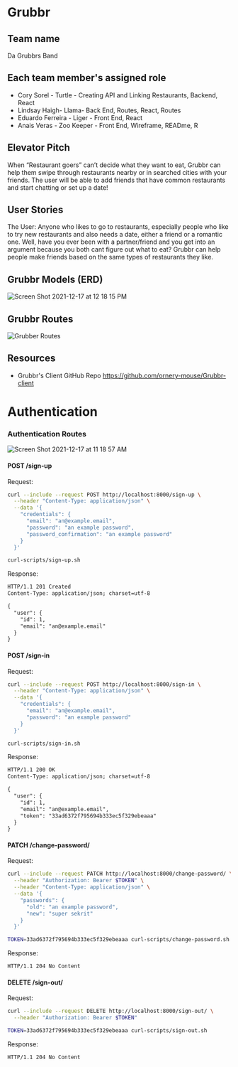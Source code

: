 # Grubbr

## Team name
Da Grubbrs Band

## Each team member's assigned role
- Cory Sorel - Turtle - Creating API and Linking Restaurants, Backend, React
- Lindsay  Haigh- Llama- Back End, Routes, React, Routes
- Eduardo Ferreira - Liger - Front End, React
- Anais Veras - Zoo Keeper - Front End, Wireframe, READme, R

## Elevator Pitch
When “Restaurant goers” can’t decide what they want to eat, Grubbr can help them swipe through restaurants nearby or in searched cities with your friends. The user will be able to add friends that have common restaurants and start chatting or set up a date!

## User Stories
The User: Anyone who likes to go to restaurants, especially people who like to try new restaurants and also needs a date, either a friend or a romantic one.
Well, have you ever been with a partner/friend and you get into an argument because you both cant figure out what to eat? Grubbr can help people make friends based on the same types of restaurants they like.

## Grubbr Models (ERD)

![Screen Shot 2021-12-17 at 12 18 15 PM](https://user-images.githubusercontent.com/78924263/146583008-856e0a5e-3053-471d-a2ef-ef47324a08ec.png)

## Grubbr Routes

![Grubber Routes](https://s12.aconvert.com/convert/p3r68-cdx67/tichk-7ucsp.png)

## Resources
- Grubbr's Client GitHub Repo
https://github.com/ornery-mouse/Grubbr-client

# Authentication

### Authentication Routes

![Screen Shot 2021-12-17 at 11 18 57 AM](https://user-images.githubusercontent.com/78924263/146575483-84df2cc5-37ed-428e-84bc-8617d86156b9.png)

#### POST /sign-up

Request:

```sh
curl --include --request POST http://localhost:8000/sign-up \
  --header "Content-Type: application/json" \
  --data '{
    "credentials": {
      "email": "an@example.email",
      "password": "an example password",
      "password_confirmation": "an example password"
    }
  }'
```

```sh
curl-scripts/sign-up.sh
```

Response:

```md
HTTP/1.1 201 Created
Content-Type: application/json; charset=utf-8

{
  "user": {
    "id": 1,
    "email": "an@example.email"
  }
}
```

#### POST /sign-in

Request:

```sh
curl --include --request POST http://localhost:8000/sign-in \
  --header "Content-Type: application/json" \
  --data '{
    "credentials": {
      "email": "an@example.email",
      "password": "an example password"
    }
  }'
```

```sh
curl-scripts/sign-in.sh
```

Response:

```md
HTTP/1.1 200 OK
Content-Type: application/json; charset=utf-8

{
  "user": {
    "id": 1,
    "email": "an@example.email",
    "token": "33ad6372f795694b333ec5f329ebeaaa"
  }
}
```

#### PATCH /change-password/

Request:

```sh
curl --include --request PATCH http://localhost:8000/change-password/ \
  --header "Authorization: Bearer $TOKEN" \
  --header "Content-Type: application/json" \
  --data '{
    "passwords": {
      "old": "an example password",
      "new": "super sekrit"
    }
  }'
```

```sh
TOKEN=33ad6372f795694b333ec5f329ebeaaa curl-scripts/change-password.sh
```

Response:

```md
HTTP/1.1 204 No Content
```

#### DELETE /sign-out/

Request:

```sh
curl --include --request DELETE http://localhost:8000/sign-out/ \
  --header "Authorization: Bearer $TOKEN"
```

```sh
TOKEN=33ad6372f795694b333ec5f329ebeaaa curl-scripts/sign-out.sh
```

Response:

```md
HTTP/1.1 204 No Content
```
